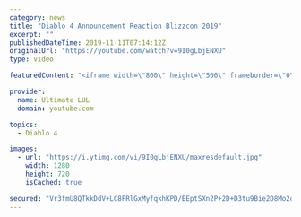 ```yaml
---
category: news
title: "Diablo 4 Announcement Reaction Blizzcon 2019"
excerpt: ""
publishedDateTime: 2019-11-11T07:14:12Z
originalUrl: "https://youtube.com/watch?v=9I0gLbjENXU"
type: video

featuredContent: "<iframe width=\"800\" height=\"500\" frameborder=\"0\" src=\"https://www.youtube.com/embed/9I0gLbjENXU\" allow=\"accelerometer; autoplay; encrypted-media; gyroscope; picture-in-picture\" allowfullscreen></iframe>"

provider:
  name: Ultimate LUL
  domain: youtube.com

topics:
  - Diablo 4

images:
  - url: "https://i.ytimg.com/vi/9I0gLbjENXU/maxresdefault.jpg"
    width: 1280
    height: 720
    isCached: true

secured: "Vr3fmU8QTkkDdV+LC8FRlGxMyfqkhKPD/EEptSXn2P+2D+D3tu9Bie2D8Mo2qzTcku5+worS/R3NoEMOv2SMe/Wv4toiBMt7mhsejw6kaRl4KvF5hW3j6V+du4uu80u02juiMAfWjnsa7vIvbLi999KiH1IaU2ytxLt8dSOUNnN3giM147it8I5cX7xqUMrBD45isUIhuKqTe2WPCHkCjChaxC2ibAOlfGeuntgjlCOwDgV6P+Le5hL7Jqjnj5LdSWWY5okkh5+8pW/siXKpYd3jkE8WHB1FJU+o5PHITF/mFeordF3vR7F6uss9Vh60GZCBha+XJSqvj1ZRiXnxYkbduFyYJ1mC4QM5BRestJdvGQOYbLiMbTrXnx1IOgJiHMHrhTgY7q2uDJ/XkYFzsGg1r1YVcfBntKI+/WISWOw=;dbU1fysc8u4iI8u0wmy0kA=="
---
```


